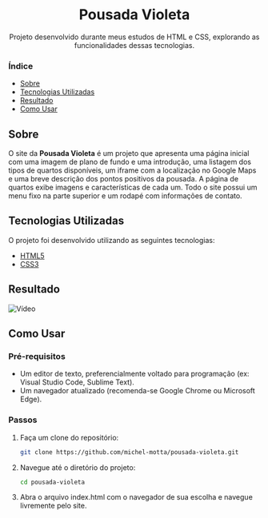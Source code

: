 <h1 align="center">Pousada Violeta</h1>
<p align="center">Projeto desenvolvido durante meus estudos de HTML e CSS, explorando as funcionalidades dessas tecnologias.</p>

### Índice

- [Sobre](#sobre)
- [Tecnologias Utilizadas](#tecnologias-utilizadas)
- [Resultado](#resultado)
- [Como Usar](#como-usar)

## Sobre

O site da **Pousada Violeta** é um projeto que apresenta uma página inicial com uma imagem de plano de fundo e uma introdução, uma listagem dos tipos de quartos disponíveis, um iframe com a localização no Google Maps e uma breve descrição dos pontos positivos da pousada. A página de quartos exibe imagens e características de cada um. Todo o site possui um menu fixo na parte superior e um rodapé com informações de contato.

## Tecnologias Utilizadas

O projeto foi desenvolvido utilizando as seguintes tecnologias:

- [HTML5](https://developer.mozilla.org/en-US/docs/Web/Guide/HTML/HTML5)
- [CSS3](https://developer.mozilla.org/en-US/docs/Web/CSS)

## Resultado

![Vídeo](./assets/pousadaSecreta.gif)

## Como Usar

### Pré-requisitos

- Um editor de texto, preferencialmente voltado para programação (ex: Visual Studio Code, Sublime Text).
- Um navegador atualizado (recomenda-se Google Chrome ou Microsoft Edge).

### Passos

1. Faça um clone do repositório:

   ```sh
   git clone https://github.com/michel-motta/pousada-violeta.git

2. Navegue até o diretório do projeto:

	```sh
	cd pousada-violeta

3. Abra o arquivo index.html com o navegador de sua escolha e navegue livremente pelo site.
